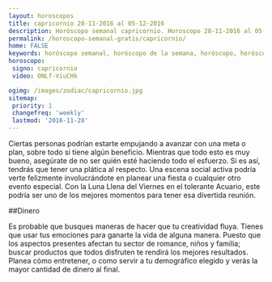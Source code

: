 ```yaml
---
layout: horoscopos
title: capricornio 28-11-2016 al 05-12-2016 
description: Horóscopo semanal capricornio. Horoscopo 28-11-2016 al 05-12-2016. Horoscopos univision gratis
permalink: /horoscopo-semanal-gratis/capricornio/
home: FALSE
keywords: horóscopo semanal, horóscopo de la semana, horóscopo, horóscopo gratis,horóscopos, horóscopo esperanza gracia, horoscopos capricornio la semana, horóscopos gratis, Tarot, Astrologia, Zodíaco, capricornio, horoscopo gratis
horoscopo:
 signo: capricornio
 video: ONLf-ViuCHk

ogimg: /images/zodiac/capricornio.jpg
sitemap:
 priority: 1
 changefreq: 'weekly'
 lastmod: '2016-11-28'
---
```



Ciertas personas podrían estarte empujando a avanzar con una meta o plan, sobre todo si tiene algún beneficio. Mientras que todo esto es muy bueno, asegúrate de no ser quién esté haciendo todo el esfuerzo. Si es así, tendrás que tener una plática al respecto. Una escena social activa podría verte felizmente involucrándote en planear una fiesta o cualquier otro evento especial. Con la Luna Llena del Viernes en el tolerante Acuario, este podría ser uno de los mejores momentos para tener esa divertida reunión.  

##Dinero

Es probable que busques maneras de hacer que tu creatividad fluya. Tienes que usar tus emociones para ganarte la vida de alguna manera. Puesto que los aspectos presentes afectan tu sector de romance, niños y familia; buscar productos que todos disfruten te rendirá los mejores resultados. Planea cómo entretener, o como servir a tu demográfico elegido y verás la mayor cantidad de dinero al final.